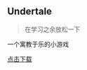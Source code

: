 ## Undertale
> 在学习之余放松一下

一个寓教于乐的小游戏

[点击下载](http://211.140.156.254:2333/static/pWf8XtxlkEcy/dW5kZXJ0YWxl.zip)
